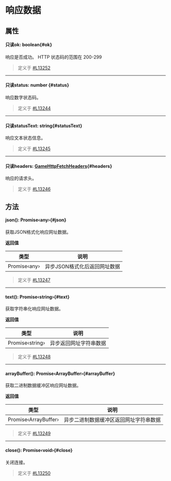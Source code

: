 <script setup>
import '/style.css'
</script>
# 响应数据
## 属性

#### <font id="API" /><font id="ReadOnly">只读</font>ok<font id="Type">: boolean</font>{#ok} 
响应是否成功。
HTTP 状态码的范围在 200-299

> 定义于 [#L13252](https://github.com/box3lab/arena_dts/blob/main/GameAPI.d.ts#L13252)
---


#### <font id="API" /><font id="ReadOnly">只读</font>status<font id="Type">: number</font> {#status} 


响应数字状态码。

> 定义于 [#L13244](https://github.com/box3lab/arena_dts/blob/main/GameAPI.d.ts#L13244)
---


#### <font id="API" /><font id="ReadOnly">只读</font>statusText<font id="Type">: string</font>{#statusText} 

响应文本状态信息。

> 定义于 [#L13245](https://github.com/box3lab/arena_dts/blob/main/GameAPI.d.ts#L13245)
---


#### <font id="API" /><font id="ReadOnly">只读</font>headers<font id="Type">: [GameHttpFetchHeaders](/GameHttpAPI/request#GameHttpFetchHeaders)</font>{#headers} 

响应的请求头。

> 定义于 [#L13246](https://github.com/box3lab/arena_dts/blob/main/GameAPI.d.ts#L13246)

## 方法

#### <font id="API" />json()<font id="Type">: Promise‹any›</font>{#json} 

获取JSON格式化响应网址数据。

**返回值**

| **类型** | **说明** |
| --- | --- |
| Promise‹any› | 异步JSON格式化后返回网址数据 |

> 定义于 [#L13247](https://github.com/box3lab/arena_dts/blob/main/GameAPI.d.ts#L13247)

---


#### <font id="API" />text()<font id="Type">: Promise‹string›</font>{#text} 
获取字符串化响应网址数据。

**返回值**

| **类型** | **说明** |
| --- | --- |
| Promise‹string› | 异步返回网址字符串数据 |

> 定义于 [#L13248](https://github.com/box3lab/arena_dts/blob/main/GameAPI.d.ts#L13248)

---


#### <font id="API" />arrayBuffer()<font id="Type">: Promise‹ArrayBuffer›</font>{#arrayBuffer} 
获取二进制数据缓冲区响应网址数据。

**返回值**

| **类型** | **说明** |
| --- | --- |
| Promise‹ArrayBuffer› | 异步二进制数据缓冲区返回网址字符串数据 |

> 定义于 [#L13249](https://github.com/box3lab/arena_dts/blob/main/GameAPI.d.ts#L13249)

---


#### <font id="API" />close()<font id="Type">: Promise‹void›</font>{#close} 
关闭连接。


> 定义于 [#L13250](https://github.com/box3lab/arena_dts/blob/main/GameAPI.d.ts#L13250)